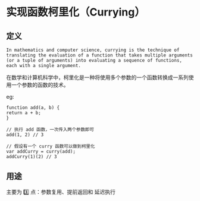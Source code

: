 # 实现函数柯里化（Currying）

## 定义

`In mathematics and computer science, currying is the technique of translating the evaluation of a function that takes multiple arguments (or a tuple of arguments) into evaluating a sequence of functions, each with a single argument.`

在数学和计算机科学中，柯里化是一种将使用多个参数的一个函数转换成一系列使用一个参数的函数的技术。

eg:

```
function add(a, b) {
return a + b;
}

// 执行 add 函数，一次传入两个参数即可
add(1, 2) // 3

// 假设有一个 curry 函数可以做到柯里化
var addCurry = curry(add);
addCurry(1)(2) // 3
```

## 用途

主要为 3️⃣ 点：参数复用、提前返回和 延迟执行
